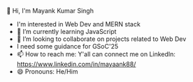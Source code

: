 👋 Hi, I'm Mayank Kumar Singh

- I'm interested in Web Dev and MERN stack
- 🌱 I’m currently learning JavaScript
- 👯 I’m looking to collaborate on projects related to Web Dev
- I need some guidance for GSoC'25
- 📫 How to reach me: Y'all can connect me on LinkedIn: https://www.linkedin.com/in/mayaank88/
- 😄 Pronouns: He/Him

